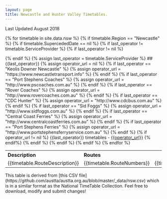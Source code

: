 ```yaml
---
layout: page
title: Newcastle and Hunter Valley Timetables.
---
```

Last Updated August 2018

{% for timetable in site.data.nsw %}
{% if timetable.Region == "Newcastle" %}
{% if timetable.SupercededDate == nil %}
{% if last_operator != timetable.ServiceProvider %}
{% if last_operator != nil %}
</tbody>
</table>
{% endif %}
{% assign last_operator = timetable.ServiceProvider %}
## {{last_operator}}
{% assign operator_url = nil %}
{% if last_operator == "Keolis Downer Newcastle" %}
{% assign operator_url = "https://www.newcastletransport.info" %}
{% endif %}
{% if last_operator == "Port Stephens Coaches" %}
{% assign operator_url = "http://www.pscoaches.com.au" %}
{% endif %}
{% if last_operator == "Rover Coaches" %}
{% assign operator_url = "http://www.rovercoaches.com.au" %}
{% endif %}
{% if last_operator == "CDC Hunter" %}
{% assign operator_url = "http://www.cdcbus.com.au" %}
{% endif %}
{% if last_operator == "Sid Foggs" %}
{% assign operator_url = "http://www.sidfoggs.com.au" %}
{% endif %}
{% if last_operator == "Central Coast Ferries" %}
{% assign operator_url = "http://www.centralcoastferries.com.au" %}
{% endif %}
{% if last_operator == "Port Stephens Ferries" %}
{% assign operator_url = "http://www.portstephensferryservice.com.au" %}
{% endif %}
{% if operator_url != nil %}
{{last_operator}} timetables - <a href="{{operator_url}}">{{operator_url}}</a>
{% endif%}
<table>
<tbody>
<tr>
<th style="text-align:left">Description</td>
<th style="text-align:left">Routes</td>
<th>Effective</td>
<th>Distribution List</td>
</tr>
{% endif %}
<tr>
<td style="text-align:left">{{timetable.RouteDescription}}</td>
<td style="text-align:left">{{timetable.RouteNumbers}}</td>
<td>{{timetable.EffectiveDates}}</td>
<td style="text-align:center">{{timetable.DistributionList}}</td>
</tr>
{% endif %}
{% endif %}
{% endfor %}
</tbody>
</table>
This table is derived from [this CSV file](https://github.com/austta/austta.org.au/blob/master/_data/nsw.csv) which is in a similar format as the National TimeTable Collection. Feel free to download, modify and submit changes!
